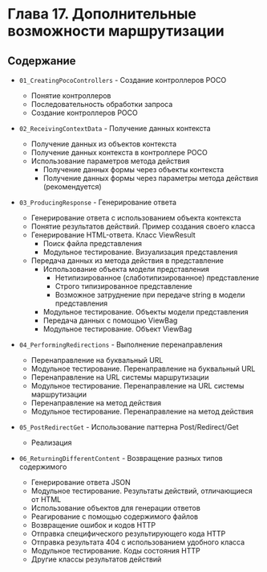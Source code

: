 # Глава 17. Дополнительные возможности маршрутизации

## Содержание

* `01_CreatingPocoControllers` - Создание контроллеров POCO
  * Понятие контроллеров
  * Последовательность обработки запроса
  * Создание контроллеров POCO

* `02_ReceivingContextData` - Получение данных контекста
  * Получение данных из объектов контекста
  * Получение данных контекста в контроллере POCO
  * Использование параметров метода действия
    * Получение данных формы через объекты контекста
    * Получение данных формы через параметры метода действия (рекомендуется)

* `03_ProducingResponse` - Генерирование ответа
  * Генерирование ответа с использованием объекта контекста
  * Понятие результатов действий. Пример создания своего класса
  * Генерирование HTML-ответа. Класс ViewResult
    * Поиск файла представления
    * Модульное тестирование. Визуализация представления
  * Передача данных из метода действия в представление
    * Использование объекта модели представления
      * Нетипизированное (слаботипизированное) представление
      * Строго типизированное представление
      * Возможное затруднение при передаче string в модели представления
    * Модульное тестирование. Объекты модели представления
    * Передача данных с помощью ViewBag
    * Модульное тестирование. Объект ViewBag

* `04_PerformingRedirections` - Выполнение перенаправления
  * Перенаправление на буквальный URL
  * Модульное тестирование. Перенаправление на буквальный URL
  * Перенаправление на URL системы маршрутизации
  * Модульное тестирование. Перенаправление на URL системы маршрутизации
  * Перенаправление на метод действия
  * Модульное тестирование. Перенаправление на метод действия

* `05_PostRedirectGet` - Использование паттерна Post/Redirect/Get
  * Реализация

* `06_ReturningDifferentContent` - Возвращение разных типов содержимого
  * Генерирование ответа JSON
  * Модульное тестирование. Результаты действий, отличающиеся от HTML
  * Использование объектов для генерации ответов
  * Реагирование с помощью содержимого файлов
  * Возвращение ошибок и кодов HTTP
  * Отправка специфического результирующего кода HTTP
  * Отправка результата 404 с использованием удобного класса
  * Модульное тестирование. Коды состояния HTTP
  * Другие классы результатов действий
